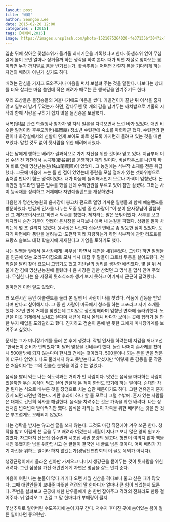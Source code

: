 ```yaml
---
layout: post
title: '배려'
author: Seongbo.Lee
date: 2015-02-20 12:00
categories : [2015]
tags: [에세이,2015]
image: https://images.unsplash.com/photo-1521075264020-fe37135bf304?ixlib=rb-1.2.1&ixid=eyJhcHBfaWQiOjEyMDd9&auto=format&fit=crop&w=940&q=70
---
```


입춘 뒤에 찾아온 꽃샘추위가 올겨울 최저기온을 기록했다고 한다. 꽃샘추위 없이 무심결에 봄이 오면 얼마나 싱거울까 하는 생각을 하여 본다. 때가 되면 저절로 찾아오는 봄이라면 누가 까치발로 봄을 반기겠는가. 꽃샘추위는 어쩌면 간절히 봄을 기다리게 하는 자연의 배려가 아닌가 싶기도 하다.

배려는 관심을 가지고 도와주거나 마음을 써서 보살펴 주는 것을 말한다. 나보다는 상대를 더욱 살피는 마음 씀인데 작은 배려가 때로는 큰 행복감을 안겨주기도 한다. 

우리 조상들은 들짐승들의 겨울나기에도 마음을 썼다. 가을걷이가 끝난 뒤 이삭을 줍지않고 일부러 남겨 두었는가 하면, 감나무엔 몇 개의 감을 남겨두는 까치밥으로 겨울의 시작과 함께 식량을 구하기 쉽지 않을 들짐승을 보살폈다.

서복(徐福) 관련 학술행사 참가차 몇 차례 일본을 다녀오면서 느낀 바가 있었다. 매번 비슷한 일정이라 후쿠오카현(福岡縣) 청소년 수련관에 숙소를 마련하곤 했다. 수련관의 현관이나 화장실에서의 신발이 언제 보아도 바로 신도록 가지런히 돌려져 있는 것을 매번 보았다. 말할 것도 없이 뒷사람을 위한 배려에서였다. 

나는 남에게 행하는 배려가 결과적으로 가기 자신을 위한 것이라 믿고 있다. 지금부터 이십 수년 전 과천에서 능곡재(菱谷齋)를 운영하던 때의 일이다. 비닐하우스를 나란히 하여 바로 옆에 명산난농원(銘山蘭農園)이 있었다. 그 농원에는 석부작 소재를 전문 취급했다. 그곳에 마음에 드는 돌 한 점이 있었는데 풍란을 모실 절처가 있는 갯바위형으로 좀처럼 만나기 힘든 명석이었다. 내가 마음에 들어해서인지 모르나 가격이 엄청났다. 돈 백만원 정도라면 얼른 입수를 했을 텐데 수백만원을 부르고 있어 침만 삼켰다. 그러는 사이 능곡재를 정리하고 거제에다 자연예술랜드를 개장하였다. 

다음핸가 명산난농원의 윤사장이 봉고차 편으로 열명 가까운 일행들과 함께 예술랜드를 방문하였다. 반갑게 인사를 나누는 도중 일행 중 한사람이 “이 분이 윤사장님이 말씀하신 그 제자분이시군요”하면서 악수를 청했다. 제자라는 말은 뜻밖이었다. 사부를 보고 제자라니 순간 기분이 언짢아 윤사장을 쳐다보니 애써 내 눈길을 피했다. 상황을 알아 차리는데 몇 초 걸리지 않았다. 윤사장은 나보다 십수년 연배로 좀 엉뚱한 점이 있었다. 도자기 파편에다 풍란을 올려놓고 ‘도편작’이라 자랑하는가 하면 석부작에 관한 리포트를 프랑스 솔보느 대학 학술지에 게재한다고 기염을 토하기도 했다. 

나는 일행들 앞에서 윤사장에게 ‘싸부님’ 하면서 체면을 세워주었다. 그런가 하면 일행들을 인근에 있는 오리구이집으로 모셔 식사 대접 후 말들이 고로쇠 두통을 실어드렸다. 천리길을 달려 찾아 왔으니 고맙기도 했고 지난날의 정리를 생각한 배려였다. 몇 달 뒤 서울에 간 김에 명산난농원에 들렀더니 윤 사장은 침만 삼켰던 그 명석을 덥석 안겨 주었다. 무심한 나는 윤 사장의 뒷소식조차 챙겨 보지 못하고 여기까지 근근히 달려왔다. 

얼마전엔 이런 일도 있었다.

꽤 오랜시간 동안 예술랜드를 둘러 본 일행 네 사람이 나를 찾았다. 작품에 감동을 받았다며 만나고 싶어해서다. 그 중 한 사람이 미국에서 청소를 하는 교포라고 자기 소개를 했다. 37년 만에 거제를 찾았는데 그야말로 상전창해라며 엄청난 변화에 놀라워했다. 노년을 이곳 거제에서 보내고 싶다며 내년에 다시 올테니 바다가 보이는 곳에 집터가 될 만한 부지 매입을 도와달라고 했다. 진지하고 겸손이 몸에 밴 듯한 그에게 미니장가계를 보여주고 싶었다. 

문제는 그가 미니장가계를 둘러 본 후에 생겼다. 작별 인사를 하려는데 지갑을 꺼내고선 “한국돈이 준비가 안되었다”며 달러 몇장을 건네주려 했다. 놀란 나머지 손사래를 쳤더니 500불밖에 되지 않는다며 한사코 건네는 것이었다. 500불이나 되는 돈을 받을 명분이 더구나 없었다. 나도 물러서지 않고 못받는다고 맞섰지만 “이렇게 큰 감동을 준 작품은 처음이다”는 그의 진솔한 눈빛을 이길 수는 없었다. 

음식을 빨리 먹는 나는 식도락과는 거리가 먼 사람이다. 맛있는 음식을 마다하는 사람이 있을까만 무슨 음식이 먹고 싶어 안달해 본 적이 한번도 없기에 하는 말이다. 순대만 차면 된다는 식으로 배부른 것을 장땡으로 치는 습관 때문이기도 하다. 그런 연유인지 혼자 있게 되면 라면만 먹는다. 계란 후라이 하나 할 줄 모르니 그럴 수밖에. 혼자 있는 사람들은 대체로 간단히 식사를 해결한다. 음식을 차려주는 것은 가족을 위한 배려다. 나는 상전처럼 넙죽넙죽 받아먹기만 했다. 음식을 차리는 것이 가족을 위한 배려라는 것을 안 것은 부끄럽게도 오래되지 않았다.

나는 청탁을 받지는 않고선 글을 쓰지 않는다. 그것도 마감 직전에야 겨우 쓰곤 한다. 청탁을 받고 어렵게 쓴 글을 두고 배려라 여겼는데 세월이 지나고 보니 많은 양의 원고가 쌓였다. 자그마치 산문집 십수권과 시조집 세권 분량의 원고다. 형편이 여의치 않아 책을 내진 못했지만 남을 위한답시고 쓴 글들이 결국엔 내 글로 남은 것이다. 어찌 배려가 자기 자신을 위하는 일이라 하지 않겠는가(경남난연합회의 이 글도 예외가 아니다).

생강근덩이에서 올라온 신아만 가져오고 나머지 생강근을 묻어두는 것이 뒷사람을 위한 배려다. 그런 심성을 가진 애란인에게 자연은 명품을 잘도 안겨 준다. 

마음이 여린 나는 눈물이 많다 거기다 오랜 세월 신산을 겪다보니 울고 싶은 때가 많았다. 그때 애란인들이 보내준 따뜻한 격려의 말 한마디가 얼마나 큰 힘이 되었는지 모른다. 주변을 살펴보고 곤궁에 처한 난우들에게 손 한번 잡아주고 격려의 전화라도 한통 걸어주자. 뉘 알리오 그 손길 그 말 한마디가 부메랑이 될지.

꽃샘추위로 얼어버린 수도꼭지에 눈이 자꾸 간다. 저수지 후미진 곳에 숨어있는 봄이 얼른 일어나면 좋으련만.  
   

